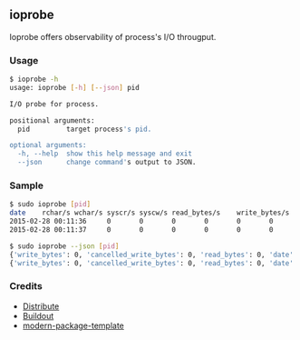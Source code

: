 ioprobe
----------
Ioprobe offers observability of process's I/O througput.

### Usage

```bash
$ ioprobe -h
usage: ioprobe [-h] [--json] pid

I/O probe for process.

positional arguments:
  pid         target process's pid.

optional arguments:
  -h, --help  show this help message and exit
  --json      change command's output to JSON.
```

### Sample

```bash
$ sudo ioprobe [pid]
date    rchar/s wchar/s syscr/s syscw/s read_bytes/s    write_bytes/s   cancelled_write_bytes/s
2015-02-28 00:11:36     0       0       0       0       0       0       0
2015-02-28 00:11:37     0       0       0       0       0       0       0

$ sudo ioprobe --json [pid]
{'write_bytes': 0, 'cancelled_write_bytes': 0, 'read_bytes': 0, 'date': '2015-02-28 00:12:15', 'syscr': 0, 'wchar': 0, 'rchar': 0, 'syscw': 0}
{'write_bytes': 0, 'cancelled_write_bytes': 0, 'read_bytes': 0, 'date': '2015-02-28 00:12:16', 'syscr': 0, 'wchar': 0, 'rchar': 0, 'syscw': 0}
```


### Credits

- [Distribute](http://pypi.python.org/pypi/distribute)
- [Buildout](http://www.buildout.org/)
- [modern-package-template](http://pypi.python.org/pypi/modern-package-template)
